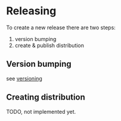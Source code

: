 # Releasing


To create a new release there are two steps:


1. version bumping
2. create & publish distribution



## Version bumping

see [versioning](./versioning.md)

## Creating distribution

 TODO, not implemented yet.